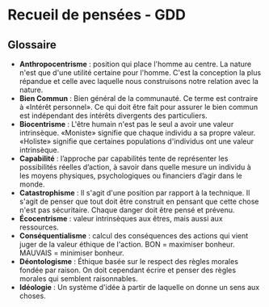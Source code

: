 # Recueil de pensées - GDD

## Glossaire

- **Anthropocentrisme** : position qui place l'homme au centre. La nature n'est que d'une utilité certaine pour l'homme. C'est la conception la plus répandue et celle avec laquelle nous construisons notre relation avec la nature.
- **Bien Commun** : Bien général de la communauté. Ce terme est contraire à «Intérêt personnel». Ce qui doit être fait pour assurer le bien commun est indépendant des intérêts divergents des particuliers.
- **Biocentrisme** : L'être humain n'est pas le seul a avoir une valeur intrinsèque. «Moniste» signifie que chaque individu a sa propre valeur. «Holiste» signifie que certaines populations d'individus ont une valeur intrinsèque.
- **Capabilité** : l’approche par capabilités tente de représenter les possibilités réelles d’action, à savoir dans quelle mesure un individu à les moyens physiques, psychologiques ou financiers d’agir dans le monde.
- **Catastrophisme** : Il s'agit d'une position par rapport à la technique. Il s'agit de penser que tout doit être construit en pensant que cette chose n'est pas sécuritaire. Chaque danger doit être pensé et prévenu.
- **Écocentrisme** : valeur intrinsèques aux êtres, mais aussi aux ressources.
- **Conséquentialisme** : calcul des conséquences des actions qui vient juger de la valeur éthique de l'action. BON = maximiser bonheur. MAUVAIS = minimiser bonheur.
- **Déontologisme** : Éthique basée sur le respect des règles morales fondée par raison. On doit cependant écrire et penser des règles morales qui semblent raisonnables.
- **Idéologie** : Un système d'idée à partir de laquelle on donne un sens aux choses.

